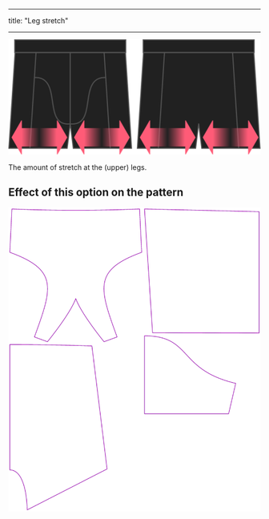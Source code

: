 - - -
title: "Leg stretch"
- - -

![The leg stretch option on Bruce](./legstretch.svg)

The amount of stretch at the (upper) legs.

## Effect of this option on the pattern

![This image shows the effect of this option by superimposing several variants that have a different value for this option](bruce_legstretch_sample.svg "Effect of this option on the pattern")
